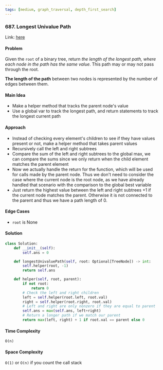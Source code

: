 ```yaml
---
tags: [medium, graph_traversal, depth_first_search]
---
```

### 687. Longest Univalue Path

Link: [here](https://leetcode.com/problems/longest-univalue-path/)

#### Problem
Given the `root` of a binary tree, return _the length of the longest path, where each node in the path has the same value_. This path may or may not pass through the root.

**The length of the path** between two nodes is represented by the number of edges between them.

#### Main Idea
- Make a helper method that tracks the parent node's value
- Use a global var to track the longest path, and return statements to track the longest current path

#### Approach
- Instead of checking every element's children to see if they have values present or not, make a helper method that takes parent values 
- Recursively call the left and right subtrees 
- Compare the sum of the left and right subtrees to the global max, we can compare the sums since we only return when the child element matches the parent element
- Now we actually handle the return for the function, which will be used for calls made by the parent node. Thus we don't need to consider the case where the current node is the root node, as we have already handled that scenario with the comparison to the global best variable
- Just return the highest value between the left and right subtrees +1 if the current node matches the parent. Otherwise it is not connected to the parent and thus we have a path length of 0.

#### Edge Cases
- `root` is None

#### Solution
```python 
class Solution:
    def __init__(self):
        self.ans = 0

    def longestUnivaluePath(self, root: Optional[TreeNode]) -> int:
        self.helper(root, -1)
        return self.ans

    def helper(self, root, parent):
        if not root: 
            return 0
        # Check the left and right children
        left = self.helper(root.left, root.val)
        right = self.helper(root.right, root.val)
        # Left and right are only nonzero if they are equal to parent
        self.ans = max(self.ans, left+right)
        # Return a longer path if we match our parent
        return max(left, right) + 1 if root.val == parent else 0
```

#### Time Complexity
`O(n)`

#### Space Complexity
`O(1)` or `O(n)` if you count the call stack

